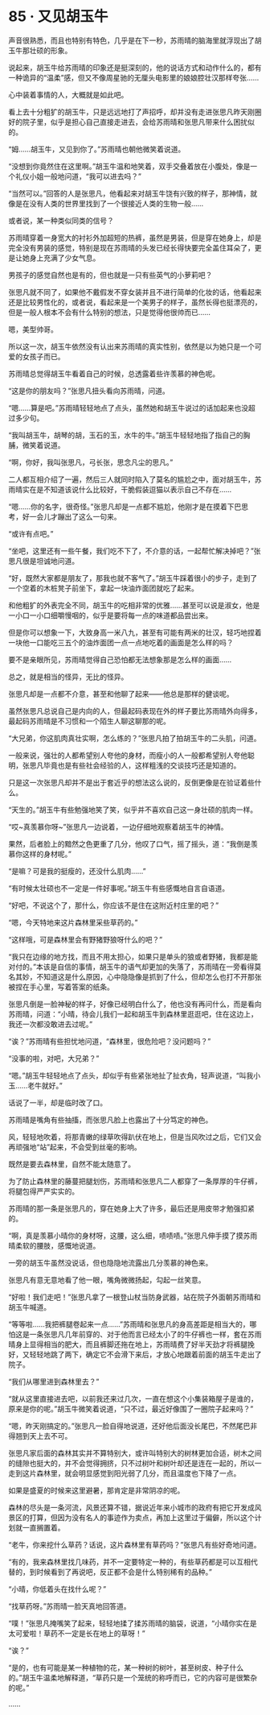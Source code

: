 # 85 · 又见胡玉牛

声音很熟悉，而且也特别有特色，几乎是在下一秒，苏雨晴的脑海里就浮现出了胡玉牛那壮硕的形象。

说起来，胡玉牛给苏雨晴的印象还是挺深刻的，他的说话方式和动作什么的，都有一种诡异的“温柔”感，但又不像周星驰的无厘头电影里的娘娘腔壮汉那样夸张……

心中装着事情的人，大概就是如此吧。

看上去十分粗犷的胡玉牛，只是远远地打了声招呼，却并没有走进张思凡昨天刚圈好的院子里，似乎是担心自己直接走进去，会给苏雨晴和张思凡带来什么困扰似的。

“姆……胡玉牛，又见到你了。”苏雨晴也朝他微笑着说道。

“没想到你竟然住在这里啊。”胡玉牛温和地笑着，双手交叠着放在小腹处，像是一个礼仪小姐一般地问道，“我可以进去吗？”

“当然可以。”回答的人是张思凡，他看起来对胡玉牛饶有兴致的样子，那神情，就像是在没有人类的世界里找到了一个很接近人类的生物一般……

或者说，某一种类似同类的信号？

苏雨晴穿着一身宽大的衬衫外加超短的热裤，虽然是男装，但是穿在她身上，却是完全没有男装的感觉，特别是现在苏雨晴的头发已经长得快要完全盖住耳朵了，更是让她身上充满了少女气息。

男孩子的感觉自然也是有的，但也就是一只有些英气的小萝莉吧？

张思凡就不同了，如果他不戴假发不穿女装并且不进行简单的化妆的话，他看起来还是比较男性化的，或者说，看起来是一个美男子的样子，虽然长得也挺漂亮的，但是一般人根本不会有什么特别的想法，只是觉得他很帅而已……

嗯，美型帅哥。

所以这一次，胡玉牛依然没有认出来苏雨晴的真实性别，依然是以为她只是一个可爱的女孩子而已。

苏雨晴总觉得胡玉牛看着自己的时候，总透露着些许羡慕的神色呢。

“这是你的朋友吗？”张思凡扭头看向苏雨晴，问道。

“嗯……算是吧。”苏雨晴轻轻地点了点头，虽然她和胡玉牛说过的话加起来也没超过多少句。

“我叫胡玉牛，胡琴的胡，玉石的玉，水牛的牛。”胡玉牛轻轻地指了指自己的胸脯，微笑着说道。

“啊，你好，我叫张思凡，弓长张，思念凡尘的思凡。”

二人都互相介绍了一遍，然后三人就同时陷入了莫名的尴尬之中，面对胡玉牛，苏雨晴实在是不知道该说什么比较好，干脆假装逗猫以表示自己不存在……

“嗯……你的名字，很奇怪。”张思凡却是一点都不尴尬，他刚才是在摸着下巴思考，好一会儿才蹦出了这么一句来。

“或许有点吧。”

“坐吧，这里还有一些午餐，我们吃不下了，不介意的话，一起帮忙解决掉吧？”张思凡很是坦诚地问道。

“好，既然大家都是朋友了，那我也就不客气了。”胡玉牛踩着很小的步子，走到了一个空着的木桩凳子前坐下，拿起一块油炸面团就吃了起来。

和他粗犷的外表完全不同，胡玉牛的吃相非常的优雅……甚至可以说是淑女，他是一小口一小口细嚼慢咽的，似乎是要将每一点的味道都品尝出来。

但是你可以想象一下，大致身高一米八九，甚至有可能有两米的壮汉，轻巧地捏着一块他一口能吃三五个的油炸面团一点一点地吃着的画面是怎么样的吗？

要不是亲眼所见，苏雨晴觉得自己恐怕都无法想象那是怎么样的画面……

总之，就是相当的怪异，无比的怪异。

张思凡却是一点都不介意，甚至和他聊了起来——他总是那样的健谈呢。

虽然张思凡总说自己是内向的人，但最起码表现在外的样子要比苏雨晴外向得多，最起码苏雨晴是不习惯和一个陌生人聊这聊那的呢。

“大兄弟，你这肌肉真壮实啊，怎么练的？”张思凡拍了拍胡玉牛的二头肌，问道。

一般来说，强壮的人都希望别人夸他的身材，而瘦小的人一般都希望别人夸他聪明，张思凡毕竟也是有些社会经验的人，这样粗浅的交谈技巧还是知道的。

只是这一次张思凡却并不是出于套近乎的想法这么说的，反倒更像是在验证着些什么。

“天生的。”胡玉牛有些勉强地笑了笑，似乎并不喜欢自己这一身壮硕的肌肉一样。

“哎~真羡慕你呀~”张思凡一边说着，一边仔细地观察着胡玉牛的神情。

果然，后者脸上的黯然之色更重了几分，他叹了口气，摇了摇头，道：“我倒是羡慕你这样的身材呢。”

“是嘛？可是我的挺瘦的，还没什么肌肉……”

“有时候太壮硕也不一定是一件好事呢。”胡玉牛有些感慨地自言自语道。

“好吧，不说这个了，那什么，你应该不是住在这附近村庄里的吧？”

“嗯，今天特地来这片森林里采些草药的。”

“这样哦，可是森林里会有野猪野狼呀什么的吧？”

“我只在边缘的地方找，而且不用太担心，如果只是单头的狼或者野猪，我都是能对付的。”本该是自信的事情，胡玉牛的语气却更加的失落了，苏雨晴在一旁看得莫名其妙，不知道这是什么原因，心中隐隐像是抓到了什么，但却怎么也打不开那张被捏在手心里，写着答案的纸条。

张思凡倒是一脸神秘的样子，好像已经明白什么了，他也没有再问什么，而是看向苏雨晴，问道：“小晴，待会儿我们一起和胡玉牛到森林里逛逛吧，住在这边上，我还一次都没敢进去过呢。”

“诶？”苏雨晴有些担忧地问道，“森林里，很危险吧？没问题吗？”

“没事的啦，对吧，大兄弟？”

“嗯。”胡玉牛轻轻地点了点头，却似乎有些紧张地扯了扯衣角，轻声说道，“叫我小玉……老牛就好。”

话说了一半，却是临时改了口。

苏雨晴是嘴角有些抽搐，而张思凡脸上也露出了十分笃定的神色。

风，轻轻地吹着，将那青嫩的绿草吹得趴伏在地上，但是当风吹过之后，它们又会再顽强地“站”起来，不会受到丝毫的影响。

既然是要去森林里，自然不能太随意了。

为了防止森林里的藤蔓把腿划伤，苏雨晴和张思凡二人都穿了一条厚厚的牛仔裤，将腿包得严严实实的。

苏雨晴的那一条是张思凡的，穿在她身上大了许多，最后还是用皮带才勉强扣紧的。

“啊，真是羡慕小晴你的身材呀，这腰，这么细，啧啧啧。”张思凡伸手摸了摸苏雨晴柔软的腰肢，感慨地说道。

一旁的胡玉牛虽然没说话，但也隐隐地流露出几分羡慕的神色来。

张思凡有意无意地看了他一眼，嘴角微微扬起，勾起一丝笑意。

“好啦！我们走吧！”张思凡拿了一根登山杖当防身武器，站在院子外面朝苏雨晴和胡玉牛喊道。

“等等啦……我把裤腿卷起来一点……”苏雨晴和张思凡的身高差距是相当大的，哪怕这是一条张思凡几年前穿的、对于他而言已经太小了的牛仔裤也一样，套在苏雨晴身上显得相当的肥大，而且裤脚还拖在地上，苏雨晴费了好半天劲才将裤腿挽好，又轻轻地跳了两下，确定它不会滑下来后，才放心地跟着前面的胡玉牛走出了院子。

“我们从哪里进到森林里去？”

“就从这里直接进去吧，以前我还来过几次，一直在想这个小集装箱屋子是谁的，原来是你的呢。”胡玉牛微笑着说道，“只不过，最近好像围了一圈院子起来吗？”

“嗯，昨天刚搞定的。”张思凡一脸自得地说道，还好他后面没长尾巴，不然尾巴非得翘到天上去不可。

张思凡家后面的森林其实并不算特别大，或许叫特别大的树林更加合适，树木之间的缝隙也挺大的，并不会觉得拥挤，只不过树叶和树叶却还是连在一起的，所以一走到这片森林里，就会明显感觉到阳光弱了几分，而且温度也下降了一点。

如果是盛夏的时候来这里避暑，那肯定是非常阴凉的呢。

森林的尽头是一条河流，风景还算不错，据说近年来小城市的政府有把它开发成风景区的打算，但因为没有名人的事迹作为卖点，再加上这里过于偏僻，所以这个计划就一直搁置着。

“老牛，你来挖什么草药？话说，这片森林里有草药吗？”张思凡有些好奇地问道。

“有的，我来森林里找几味药，并不一定要特定一种的，有些草药都是可以互相代替的，到时候看到了再说吧，反正都不会是什么特别稀有的品种。”

“小晴，你低着头在找什么呢？”

“找草药呀。”苏雨晴一脸天真地回答道。

“噗！”张思凡掩嘴笑了起来，轻轻地揉了揉苏雨晴的脑袋，说道，“小晴你实在是太可爱啦！草药不一定是长在地上的草呀！”

“诶？”

“是的，也有可能是某一种植物的花，某一种树的树叶，甚至树皮、种子什么的。”胡玉牛温柔地解释道，“草药只是一个笼统的称呼而已，它的内容可是很繁杂的呢。”

……
